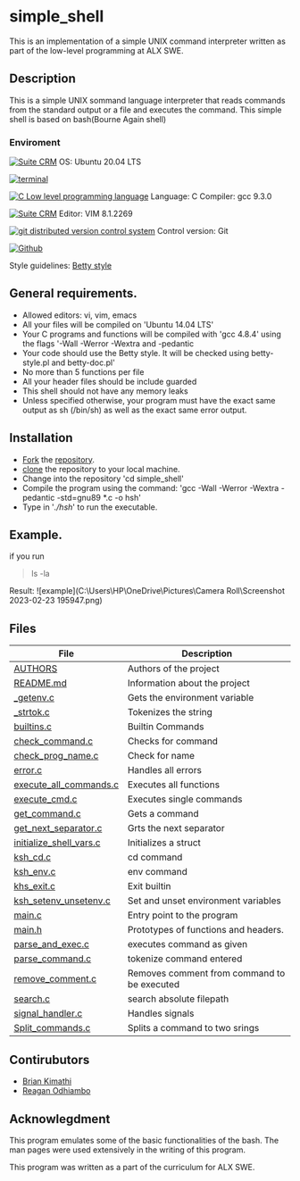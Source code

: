
# simple_shell
This is an implementation of a simple UNIX command interpreter written as part of the low-level programming at ALX SWE.

## Description

This is a simple UNIX sommand language interpreter that reads commands from the standard output or a file and executes the command. This simple shell is based on bash(Bourne Again shell)


### Enviroment

<!-- ubuntu -->
<a href="https://ubuntu.com/" target="_blank"> <img height="" src="https://img.shields.io/static/v1?label=&message=Ubuntu&color=E95420&logo=Ubuntu&logoColor=E95420&labelColor=2F333A" alt="Suite CRM"></a> OS: Ubuntu 20.04 LTS
<!-- bash -->
<a href="https://www.gnu.org/software/bash/" target="_blank"> <img height="" src="https://img.shields.io/static/v1?label=&message=GNU%20Bash&color=4EAA25&logo=GNU%20Bash&logoColor=4EAA25&labelColor=2F333A" alt="terminal"></a>
<!-- c -->
<a href="https://www.cprogramming.com/" target="_blank"><img src="https://img.shields.io/static/v1?label=&message=C%20Language&color=5C6BC0&logo=c&logoColor=A8B9CC&labelColor=2F333A" alt="C Low level programming language"></a> Language: C
Compiler: gcc 9.3.0
<!-- vim -->
<a href="https://www.vim.org/" target="_blank"> <img height="" src="https://img.shields.io/static/v1?label=&message=Vim&color=019733&logo=Vim&logoColor=019733&labelColor=2F333A" alt="Suite CRM"></a> Editor: VIM 8.1.2269
<!-- git -->
<a href="https://git-scm.com/" target="_blank"> <img height="" src="https://img.shields.io/static/v1?label=&message=Git&color=F05032&logo=Git&logoColor=F05032&labelColor=2F333A" alt="git distributed version control system"></a> Control version: Git
<!-- github -->
<a href="https://github.com" target="_blank"> <img height="" src="https://img.shields.io/static/v1?label=&message=GitHub&color=181717&logo=GitHub&logoColor=f2f2f2&labelColor=2F333A" alt="Github"></a>

Style guidelines: [Betty style](https://github.com/holbertonschool/Betty/wiki)

## General requirements.

* Allowed editors: vi, vim, emacs
* All your files will be compiled on 'Ubuntu 14.04 LTS'
* Your C programs and functions will be compiled with 'gcc 4.8.4' using the flags '-Wall -Werror -Wextra and -pedantic
* Your code should use the Betty style. It will be checked using betty-style.pl and betty-doc.pl'
* No more than 5 functions per file
* All your header files should be include guarded
* This shell should not have any memory leaks
* Unless specified otherwise, your program must have the exact same output as sh (/bin/sh) as well as the exact same error output.

## Installation

* [Fork](https://docs.github.com/en/get-started/quickstart/fork-a-repo) the [repository](https://github.com/thatboyreegan/simple_shell).
* [clone](https://docs.github.com/en/repositories/creating-and-managing-repositories/cloning-a-repository) the repository to your local machine.
* Change into the repository 'cd simple_shell'
* Compile the program using the command: 'gcc -Wall -Werror -Wextra -pedantic -std=gnu89 *.c -o hsh'
* Type in '_./hsh_' to run the executable.


## Example.

if you run 
> ls -la

Result:
![example](C:\Users\HP\OneDrive\Pictures\Camera Roll\Screenshot 2023-02-23 195947.png)


## Files
|File|Description|
|---|---|
|[AUTHORS](https://github.com/thatboyreegan/simple_shell/blob/main/AUTHORS)|Authors of the project|
|[README.md](https://github.com/thatboyreegan/simple_shell/blob/main/README.md)|Information about the project|
|[_getenv.c](https://github.com/thatboyreegan/simple_shell/blob/main/_getenv.c)|Gets the environment variable|
|[_strtok.c](https://github.com/thatboyreegan/simple_shell/blob/main/_strtok.c)|Tokenizes the string|
|[builtins.c](https://github.com/thatboyreegan/simple_shell/blob/main/builtins.c)|Builtin Commands|
|[check_command.c](https://github.com/thatboyreegan/simple_shell/blob/main/check_command.c)|Checks for command|
|[check_prog_name.c](https://github.com/thatboyreegan/simple_shell/blob/main/check_prog_name.c)|Check for name|
|[error.c](https://github.com/thatboyreegan/simple_shell/blob/main/error.c)|Handles all errors|
|[execute_all_commands.c](https://github.com/thatboyreegan/simple_shell/blob/main/execute_all_commands.c)|Executes all functions|
|[execute_cmd.c](https://github.com/thatboyreegan/simple_shell/blob/main/execute_cmd.c)|Executes single commands |
|[get_command.c](https://github.com/thatboyreegan/simple_shell/blob/main/get_command.c)| Gets a command|
|[get_next_separator.c](https://github.com/thatboyreegan/simple_shell/blob/main/get_next_separator.c)|Grts the next separator|
|[initialize_shell_vars.c](https://github.com/thatboyreegan/simple_shell/blob/main/initialize_shell_vars.c)|Initializes a struct|
|[ksh_cd.c](https://github.com/thatboyreegan/simple_shell/blob/main/ksh_cd.c)| cd command|
|[ksh_env.c](https://github.com/thatboyreegan/simple_shell/blob/main/ksh_env.c)|env command|
|[khs_exit.c](https://github.com/thatboyreegan/simple_shell/blob/main/ksh_exit.c)|Exit builtin|
|[ksh_setenv_unsetenv.c](https://github.com/thatboyreegan/simple_shell/blob/main/ksh_setenv_unsetenv.c)|Set and unset environment variables|
|[main.c](https://github.com/thatboyreegan/simple_shell/blob/main/main.c)|Entry point to the program|
|[main.h](https://github.com/thatboyreegan/simple_shell/blob/main/main.h)|Prototypes of functions and headers.|
|[parse_and_exec.c](https://github.com/thatboyreegan/simple_shell/blob/main/parse_and_exec.c)|executes command as given|
|[parse_command.c](https://github.com/thatboyreegan/simple_shell/blob/main/parse_command.c)|tokenize command entered|
|[remove_comment.c](https://github.com/thatboyreegan/simple_shell/blob/main/remove_comment.c)|Removes comment from command to be executed|
|[search.c](https://github.com/thatboyreegan/simple_shell/blob/main/search.c)|search absolute filepath|
|[signal_handler.c](https://github.com/thatboyreegan/simple_shell/blob/main/signal_handler.c)|Handles signals|
|[Split_commands.c](https://github.com/thatboyreegan/simple_shell/blob/main/split_commands.c)|Splits a command to two srings|



## Contirubutors
* [Brian Kimathi](https://github.com/bryokim)
* [Reagan Odhiambo](https://github.com/thatboyreegan)

## Acknowlegdment

This program emulates some of the basic functionalities of the bash. The man pages were used extensively in the writing of this program.

This program was written as a part of the curriculum for ALX SWE. 